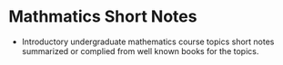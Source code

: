 # Mathmatics Short Notes
- Introductory undergraduate mathematics course topics short notes summarized or complied from well known books for the topics.
  
